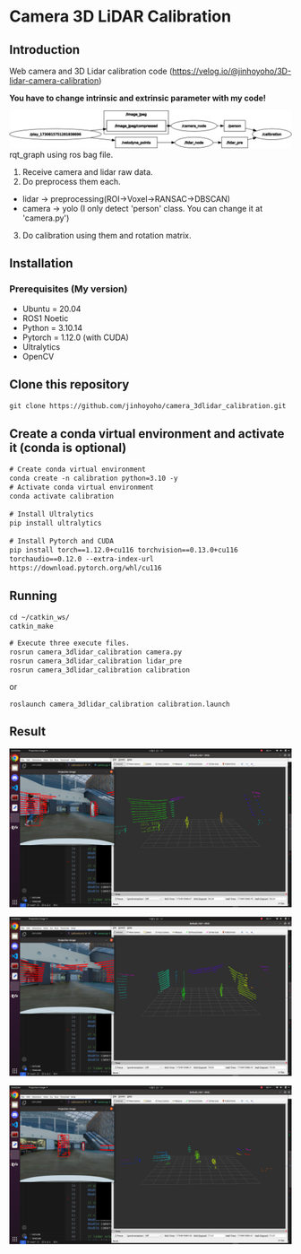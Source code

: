 # Camera 3D LiDAR Calibration

## Introduction

Web camera and 3D Lidar calibration code
(https://velog.io/@jinhoyoho/3D-lidar-camera-calibration)

**You have to change intrinsic and extrinsic parameter with my code!**

![rqt_graph](./jpg/rqt_graph.png)
rqt_graph using ros bag file.
1. Receive camera and lidar raw data.
2. Do preprocess them each.
- lidar -> preprocessing(ROI->Voxel->RANSAC->DBSCAN)
- camera -> yolo (I only detect 'person' class. You can change it at 'camera.py')
3. Do calibration using them and rotation matrix.

## Installation

### Prerequisites (My version)

- Ubuntu = 20.04
- ROS1 Noetic
- Python = 3.10.14
- Pytorch = 1.12.0 (with CUDA)
- Ultralytics
- OpenCV

## Clone this repository

```Shell
git clone https://github.com/jinhoyoho/camera_3dlidar_calibration.git
```

## Create a conda virtual environment and activate it (conda is optional)

```Shell
# Create conda virtual environment
conda create -n calibration python=3.10 -y
# Activate conda virtual environment
conda activate calibration

# Install Ultralytics
pip install ultralytics

# Install Pytorch and CUDA
pip install torch==1.12.0+cu116 torchvision==0.13.0+cu116 torchaudio==0.12.0 --extra-index-url https://download.pytorch.org/whl/cu116

```

## Running

```Shell
cd ~/catkin_ws/
catkin_make
```

```Shell
# Execute three execute files.
rosrun camera_3dlidar_calibration camera.py
rosrun camera_3dlidar_calibration lidar_pre
rosrun camera_3dlidar_calibration calibration
```
or
```Shell
roslaunch camera_3dlidar_calibration calibration.launch
```

## Result

![result1](./jpg/result1.png)

![result1](./jpg/result2.png)

![result1](./jpg/result3.png)
